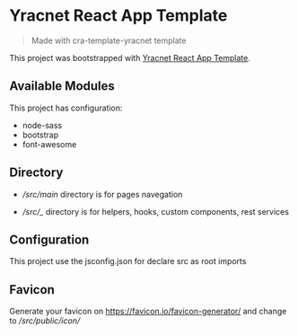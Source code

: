 # Yracnet React App Template

> Made with cra-template-yracnet template

This project was bootstrapped with [Yracnet React App Template](https://github.com/yracnet/cra-template-yracnet).

## Available Modules

This project has configuration:

- node-sass
- bootstrap
- font-awesome

## Directory

- */src/main* directory is for pages navegation

- */src/_* directory is for helpers, hooks, custom components, rest services 

## Configuration

This project use the jsconfig.json for declare src as root imports

## Favicon

Generate your favicon on https://favicon.io/favicon-generator/ and change to */src/public/icon/*
